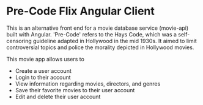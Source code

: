 # Pre-Code Flix Angular Client

This is an alternative front end for a movie database service (movie-api) built with Angular. 
'Pre-Code' refers to the Hays Code, which was a self-censoring guideline adapted in Hollywood in the mid 1930s. It aimed to limit controversial topics and police the morality depicted in Hollywood movies. 

This movie app allows users to 
- Create a user account
- Login to their account
- View information regarding movies, directors, and genres
- Save their favorite movies to their user account
- Edit and delete their user account


